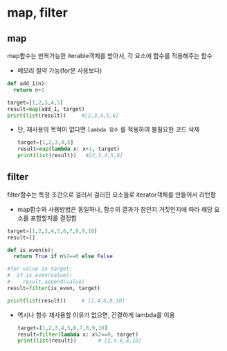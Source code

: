 # map, filter

## map

map함수는 반복가능한 iterable객체를 받아서, 각 요소에 함수를 적용해주는 함수

- 메모리 절약 가능(for문 사용보다)

```python
def add_1(n):
  return n+1

target=[1,2,3,4,5]
result=map(add_1, target)
print(list(result))		#[2,3,4,5,6]
```

- 단, 재사용의 목적이 없다면 `lambda 함수` 를 적용하여 불필요한 코드 삭제

  ```python
  target=[1,2,3,4,5]
  result=map(lambda x: x+1, target)
  print(list(result))	#[2,3,4,5,6]
  ```





## filter

filter함수는 특정 조건으로 걸러서 걸러진 요소들로 iterator객체를 만들어서 리턴함

- map함수와 사용방법은 동일하나, 함수의 결과가 참인지 거짓인지에 따라 해당 요소를 포함할지를 결정함

```python
target=[1,2,3,4,5,6,7,8,9,10]
result=[]

def is_even(n):
  return True if n%2==0 else False

#for value in target:
#  if is_even(value):
#    result.append(value)
result=filter(is_even, target)

print(list(result))		# [2,4,6,8,10]
```

- 역시나 함수 재사용할 이유가 없으면, 간결하게 lambda를 이용

  ```python
  target=[1,2,3,4,5,6,7,8,9,10]
  result=filter(lambda x: x%2==0, target)
  print(list(result))		# [2,4,6,8,10]
  ```

  

  